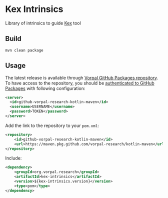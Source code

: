 # Kex Intrinsics

Library of intrinsics to guide [Kex](https://github.com/vorpal-research/kex) tool

## Build

```
mvn clean package
```

## Usage

The latest release is available through [Vorpal GitHub Packages repository](https://github.com/orgs/vorpal-research/packages).
To have access to the repository, you should be [authenticated to GitHub Packages](https://docs.github.com/en/packages/guides/configuring-apache-maven-for-use-with-github-packages#authenticating-to-github-packages)
with following configuration:
```xml
<server>
  <id>github-vorpal-research-kotlin-maven</id>
  <username>USERNAME</username>
  <password>TOKEN</password>
</server>
``` 

Add the link to the repository to your `pom.xml`:
```xml
<repository>
    <id>github-vorpal-research-kotlin-maven</id>
    <url>https://maven.pkg.github.com/vorpal-research/kotlin-maven</url>
</repository>
```

Include:
```xml
<dependency>
	<groupId>org.vorpal.research</groupId>
	<artifactId>kex-intrinsics</artifactId>
	<version>${kex-intrinsics.version}</version>
	<type>pom</type>
</dependency>
```